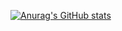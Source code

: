 [![Anurag's GitHub stats](https://github-readme-stats.vercel.app/api?username=Hbmo1&show_icons=true&theme=algolia)](https://github.com/anuraghazra/github-readme-stats)




<!--
**Hbmo1/Hbmo1** is a ✨ _special_ ✨ repository because its `README.md` (this file) appears on your GitHub profile.

Here are some ideas to get you started:

- 🔭 I’m currently working on ...
- 🌱 I’m currently learning ...
- 👯 I’m looking to collaborate on ...
- 🤔 I’m looking for help with ...
- 💬 Ask me about ...
- 📫 How to reach me: ...
- 😄 Pronouns: ...
- ⚡ Fun fact: ...
-->


<!--
**Hbmo1/Hbmo1** is a ✨ _special_ ✨ repository because its `README.md` (this file) appears on your GitHub profile.
-->
